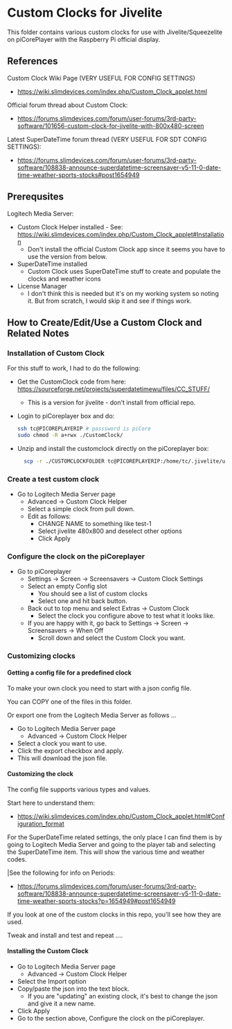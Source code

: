 # Custom Clocks for Jivelite

This folder contains various custom clocks for use with Jivelite/Squeezelite on piCorePlayer with the Raspberry Pi official display.

## References

Custom Clock Wiki Page (VERY USEFUL FOR CONFIG SETTINGS)

- https://wiki.slimdevices.com/index.php/Custom_Clock_applet.html

Official forum thread about Custom Clock:

- https://forums.slimdevices.com/forum/user-forums/3rd-party-software/101656-custom-clock-for-jivelite-with-800x480-screen

Latest SuperDateTime forum thread (VERY USEFUL FOR SDT CONFIG SETTINGS):

- https://forums.slimdevices.com/forum/user-forums/3rd-party-software/108838-announce-superdatetime-screensaver-v5-11-0-date-time-weather-sports-stocks#post1654949

## Prerequsites

Logitech Media Server:

- Custom Clock Helper installed - See: https://wiki.slimdevices.com/index.php/Custom_Clock_applet#Installation
  - Don't install the official Custom Clock app since it seems you have to use the version from below.
- SuperDateTime installed
  - Custom Clock uses SuperDateTime stuff to create and populate the clocks and weather icons
- License Manager
  - I don't think this is needed but it's on my working system so noting it. But from scratch, I would skip it and see if things work.

## How to Create/Edit/Use a Custom Clock and Related Notes

### Installation of Custom Clock

For this stuff to work, I had to do the following:

- Get the CustomClock code from here: https://sourceforge.net/projects/superdatetimewu/files/CC_STUFF/
  - This is a version for jivelite - don't install from official repo.
- Login to piCoreplayer box and do:

  ```bash
  ssh tc@PICOREPLAYERIP # passsword is piCore
  sudo chmod -R a+rwx ./CustomClock/
  ```

- Unzip and install the customclock directly on the piCoreplayer box:
  ```bash
    scp -r ./CUSTOMCLOCKFOLDER tc@PICOREPLAYERIP:/home/tc/.jivelite/userpath/applets
  ```

### Create a test custom clock

- Go to Logitech Media Server page
  - Advanced -> Custom Clock Helper
  - Select a simple clock from pull down.
  - Edit as follows:
    - CHANGE NAME to something like test-1
    - Select jivelite 480x800 and deselect other options
    - Click Apply

### Configure the clock on the piCoreplayer

- Go to piCoreplayer
  - Settings -> Screen -> Screensavers -> Custom Clock Settings
  - Select an empty Config slot
    - You should see a list of custom clocks
    - Select one and hit back button.
  - Back out to top menu and select Extras -> Custom Clock
    - Select the clock you configure above to test what it looks like.
  - If you are happy with it, go back to Settings -> Screen -> Screensavers -> When Off
    - Scroll down and select the Custom Clock you want.

### Customizing clocks

#### Getting a config file for a predefined clock

To make your own clock you need to start with a json config file.

You can COPY one of the files in this folder.

Or export one from the Logitech Media Server as follows ...

- Go to Logitech Media Server page
  - Advanced -> Custom Clock Helper
- Select a clock you want to use.
- Click the export checkbox and apply.
- This will download the json file.

#### Customizing the clock

The config file supports various types and values.

Start here to understand them:

- https://wiki.slimdevices.com/index.php/Custom_Clock_applet.html#Configuration_format

For the SuperDateTime related settings, the only place I can find them is by going to Logitech Media Server and going to the player tab and selecting the SuperDateTime item. This will show the various time and weather codes.

|See the following for info on Periods:

- https://forums.slimdevices.com/forum/user-forums/3rd-party-software/108838-announce-superdatetime-screensaver-v5-11-0-date-time-weather-sports-stocks?p=1654949#post1654949

If you look at one of the custom clocks in this repo, you'll see how they are used.

Tweak and install and test and repeat ....

#### Installing the Custom Clock

- Go to Logitech Media Server page
  - Advanced -> Custom Clock Helper
- Select the Import option
- Copy/paste the json into the text block.
  - If you are "updating" an existing clock, it's best to change the json and give it a new name.
- Click Apply
- Go to the section above, Configure the clock on the piCoreplayer.
